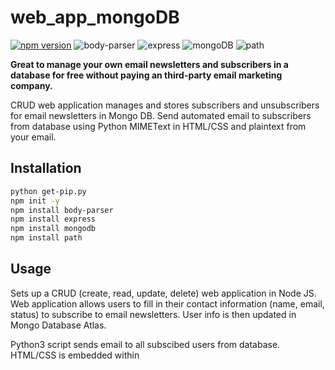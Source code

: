 # web_app_mongoDB

[![npm version](https://badge.fury.io/js/npm.svg)](https://badge.fury.io/js/npm)
![body-parser](https://img.shields.io/badge/body--parser-1.18.3-yellowgreen)
![express](https://img.shields.io/badge/express-4.16.4-blue)
![mongoDB](https://img.shields.io/badge/mongoDB-4.2-green)
![path](https://img.shields.io/badge/path-1.0-ff69b4)

**Great to manage your own email newsletters and subscribers in a database for free without paying an third-party email marketing company.**

CRUD web application manages and stores subscribers and unsubscribers for email newsletters in Mongo DB. Send automated email to subscribers from database using Python MIMEText in HTML/CSS and plaintext from your email.

## Installation
```bash
python get-pip.py
npm init -y
npm install body-parser
npm install express
npm install mongodb
npm install path
```

## Usage
Sets up a CRUD (create, read, update, delete) web application in Node JS. Web application allows users to fill in their contact information (name, email, status) to subscribe to email newsletters. User info is then updated in Mongo Database Atlas.

Python3 script sends email to all subscibed users from database. HTML/CSS is embedded within 
